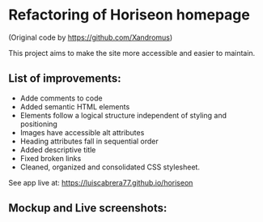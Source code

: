 # Refactoring of Horiseon homepage
(Original code by https://github.com/Xandromus)

This project aims to make the site more accessible and easier to maintain. 

## List of improvements:

- Adde comments to code
- Added semantic HTML elements
- Elements follow a logical structure independent of styling and positioning
- Images have accessible alt attributes
- Heading attributes fall in sequential order
- Added descriptive title
- Fixed broken links
- Cleaned, organized and consolidated CSS stylesheet.

See app live at: https://luiscabrera77.github.io/horiseon

## Mockup and Live screenshots:
